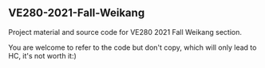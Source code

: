 ## VE280-2021-Fall-Weikang

Project material and source code for VE280 2021 Fall Weikang section. 

You are welcome to refer to the code but don't copy, which will only lead to HC, it's not worth it:)

